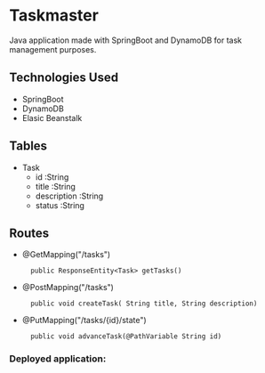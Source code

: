 # Taskmaster

Java application made with SpringBoot and DynamoDB for task management purposes. 

## Technologies Used
* SpringBoot
* DynamoDB
* Elasic Beanstalk

## Tables
* Task
    - id :String
    - title :String
    - description :String
    - status :String

## Routes

* @GetMapping("/tasks")
        
        public ResponseEntity<Task> getTasks() 

* @PostMapping("/tasks")
      
        public void createTask( String title, String description)
        
* @PutMapping("/tasks/{id}/state")
      
        public void advanceTask(@PathVariable String id)
        
        

### Deployed application:
